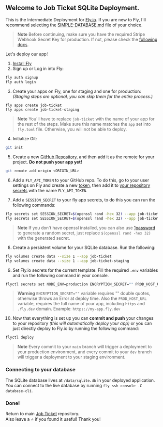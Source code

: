 ## Welcome to Job Ticket SQLite Deployment.

This is the Intermediate Deployment for [Fly.io](https://fly.io). If you are new to Fly, I'll recommend selecting the [SIMPLE-DATABASE.md](https://github.com/thesoftwarecottage/thesoftwarecottage/tree/main/job-ticket/docs) file of your choice.

> **Note**
> Before continuing, make sure you have the required Stripe Webhook Secret Key for production. If not, please check the [following docs](https://github.com/thesoftwarecottage/thesoftwarecottage/tree/main/job-ticket/docs).

Let's deploy our app!

1. [Install Fly](https://fly.io/docs/getting-started/installing-flyctl/)
2. Sign up or Log in into Fly:

```sh
fly auth signup
fly auth login
```

3. Create your apps on Fly, one for staging and one for production: _(Staging steps are optional, you can skip them for the entire process.)_

```sh
fly apps create job-ticket
fly apps create job-ticket-staging
```

> **Note**
> You'll have to replace `job-ticket` with the name of your app for the rest of the steps.
> Make sure this name matches the `app` set into `fly.toml` file. Otherwise, you will not be able to deploy.

4. Initialize Git:

```sh
git init
```

5. Create a new [GitHub Repository](https://repo.new), and then add it as the remote for your project. **Do not push your app yet!**

```sh
git remote add origin <ORIGIN_URL>
```

6. Add a `FLY_API_TOKEN` to your GitHub repo. To do this, go to your user settings on Fly and create a new [token](https://web.fly.io/user/personal_access_tokens/new), then add it to [your repository secrets](https://docs.github.com/en/actions/security-guides/encrypted-secrets) with the name `FLY_API_TOKEN`.

7. Add a `SESSION_SECRET` to your fly app secrets, to do this you can run the following commands:

```sh
fly secrets set SESSION_SECRET=$(openssl rand -hex 32) --app job-ticket
fly secrets set SESSION_SECRET=$(openssl rand -hex 32) --app job-ticket-staging
```

> **Note**
> If you don't have openssl installed, you can also use [1password](https://1password.com/password-generator/) to generate a random secret, just replace `$(openssl rand -hex 32)` with the generated secret.

8. Create a persistent volume for your SQLite database. Run the following:

```sh
fly volumes create data --size 1 --app job-ticket
fly volumes create data --size 1 --app job-ticket-staging
```

9. Set Fly.io secrets for the current template. Fill the required `.env` variables and run the following command in your console.

```sh
flyctl secrets set NODE_ENV=production ENCRYPTION_SECRET="" PROD_HOST_URL="https://job-ticket.fly.dev" EMAIL_PROVIDER_API_KEY= GOOGLE_CLIENT_ID= GOOGLE_CLIENT_SECRET= STRIPE_PUBLIC_KEY= STRIPE_SECRET_KEY= PROD_STRIPE_WEBHOOK_ENDPOINT=
```

> **Warning**
> `ENCRYPTION_SECRET=""` variable requires "" double quotes, otherwise throws an Error at deploy time.
> Also the `PROD_HOST_URL` variable, requires the full name of your app, including `https` and `.fly.dev` domain. Example: `https://my-app.fly.dev`

10. Now that everything is set up you can **commit and push** your changes to your repository _(this will automatically deploy your app)_ or you can just directly deploy to Fly.io by running the following command:

```sh
flyctl deploy
```

> **Note**
> Every commit to your `main` branch will trigger a deployment to your production environment, and every commit to your `dev` branch will trigger a deployment to your staging environment.

### Connecting to your database

The SQLite database lives at `/data/sqlite.db` in your deployed application. You can connect to the live database by running `fly ssh console -C database-cli`.

### Done!

Return to main [Job Ticket](https://github.com/thesoftwarecottage/job-ticket) repository.<br />
Also leave a ⭐️ if you found it useful! Thank you!

